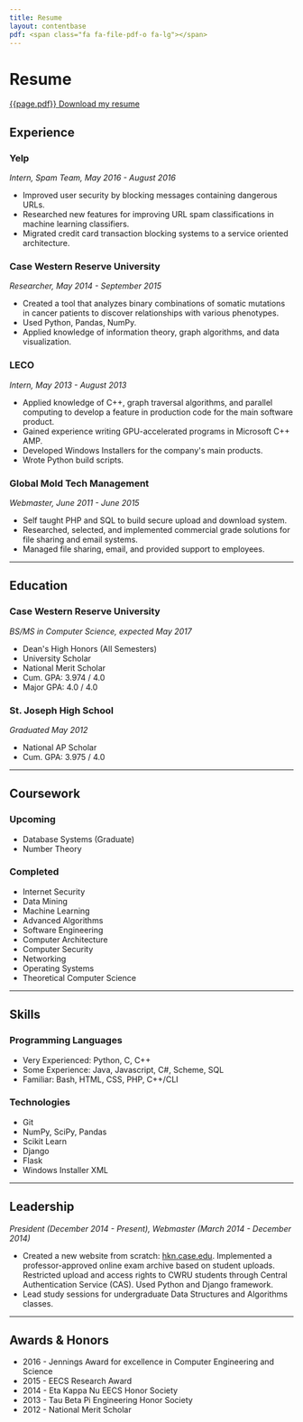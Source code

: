 ```yaml
---
title: Resume
layout: contentbase
pdf: <span class="fa fa-file-pdf-o fa-lg"></span>
---
```

Resume
======

[{{page.pdf}} Download my resume](/papers/Resume.pdf)

Experience
----------

### Yelp
*Intern, Spam Team, May 2016 - August 2016*

* Improved user security by blocking messages containing dangerous URLs.
* Researched new features for improving URL spam classifications in machine
  learning classifiers.
* Migrated credit card transaction blocking systems to a service oriented
  architecture.

### Case Western Reserve University
*Researcher, May 2014 - September 2015*

* Created a tool that analyzes binary combinations of somatic mutations in
  cancer patients to discover relationships with various phenotypes.
* Used Python, Pandas, NumPy.
* Applied knowledge of information theory, graph algorithms, and data
  visualization.

### LECO
*Intern, May 2013 - August 2013*

* Applied knowledge of C++, graph traversal algorithms, and parallel computing
  to develop a feature in production code for the main software product.
* Gained experience writing GPU-accelerated programs in Microsoft C++ AMP.
* Developed Windows Installers for the company's main products.
* Wrote Python build scripts.

### Global Mold Tech Management
*Webmaster, June 2011 - June 2015*

* Self taught PHP and SQL to build secure upload and download system.
* Researched, selected, and implemented commercial grade solutions for file
  sharing and email systems.
* Managed file sharing, email, and provided support to employees.

<hr>

Education
---------

### Case Western Reserve University
*BS/MS in Computer Science, expected May 2017*

* Dean's High Honors (All Semesters)
* University Scholar
* National Merit Scholar
* Cum. GPA: 3.974 / 4.0
* Major GPA: 4.0 / 4.0

### St. Joseph High School
*Graduated May 2012*

* National AP Scholar
* Cum. GPA: 3.975 / 4.0

<hr>

Coursework
----------

### Upcoming

* Database Systems (Graduate)
* Number Theory

### Completed

* Internet Security
* Data Mining
* Machine Learning
* Advanced Algorithms
* Software Engineering
* Computer Architecture
* Computer Security
* Networking
* Operating Systems
* Theoretical Computer Science

<hr>

Skills
------

### Programming Languages

* Very Experienced: Python, C, C++
* Some Experience: Java, Javascript, C#, Scheme, SQL
* Familiar: Bash, HTML, CSS, PHP, C++/CLI

### Technologies

* Git
* NumPy, SciPy, Pandas
* Scikit Learn
* Django
* Flask
* Windows Installer XML

<hr>

Leadership
----------
*President (December 2014 - Present), Webmaster (March 2014 - December 2014)*

* Created a new website from scratch: [hkn.case.edu](https://hkn.case.edu).
  Implemented a professor-approved online exam archive based on student uploads.
  Restricted upload and access rights to CWRU students through Central
  Authentication Service (CAS).  Used Python and Django framework.
* Lead study sessions for undergraduate Data Structures and Algorithms classes.

<hr>

Awards & Honors
---------------

* 2016 - Jennings Award for excellence in Computer Engineering and Science
* 2015 - EECS Research Award
* 2014 - Eta Kappa Nu EECS Honor Society
* 2013 - Tau Beta Pi Engineering Honor Society
* 2012 - National Merit Scholar
